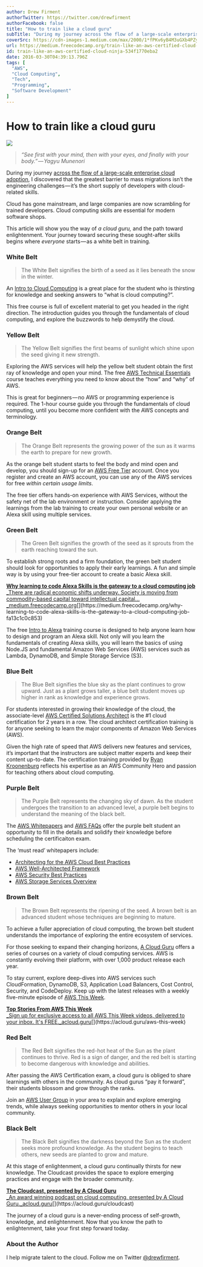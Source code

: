 ```yaml
---
author: Drew Firment
authorTwitter: https://twitter.com/drewfirment
authorFacebook: false
title: "How to train like a cloud guru"
subTitle: "During my journey across the flow of a large-scale enterprise cloud adoption, I discovered that the greatest barrier to mass migrations i..."
coverSrc: https://cdn-images-1.medium.com/max/2000/1*fPKv6yB4M3uGXb4PZyTOJQ.jpeg
url: https://medium.freecodecamp.org/train-like-an-aws-certified-cloud-ninja-534f1770eba2
id: train-like-an-aws-certified-cloud-ninja-534f1770eba2
date: 2016-03-30T04:39:13.796Z
tags: [
  "AWS",
  "Cloud Computing",
  "Tech",
  "Programming",
  "Software Development"
]
---
```

# How to train like a cloud guru







![](https://cdn-images-1.medium.com/max/2000/1*fPKv6yB4M3uGXb4PZyTOJQ.jpeg)







> _“See first with your mind, then with your eyes, and finally with your body.” — Yagyu Munenori_

During my journey [across the flow of a large-scale enterprise cloud adoption](https://cloudrumblings.io/the-richmond-project-f4ce7949d9e8#.v74zi3emi), I discovered that the greatest barrier to mass migrations isn’t the engineering challenges — it’s the short supply of developers with cloud-related skills.

Cloud has gone mainstream, and large companies are now scrambling for trained developers. Cloud computing skills are essential for modern software shops.

This article will show you the way of _a cloud guru,_ and the path toward enlightenment. Your journey toward securing these sought-after skills begins where _everyone_ starts — as a white belt in training.

### White Belt

> The White Belt signifies the birth of a seed as it lies beneath the snow in the winter.

An [Intro to Cloud Computing](https://acloud.guru/learn/intro-cloud-computing) is a great place for the student who is thirsting for knowledge and seeking answers to “what is cloud computing?”.

This free course is full of excellent material to get you headed in the right direction. The introduction guides you through the fundamentals of cloud computing, and explore the buzzwords to help demystify the cloud.

### Yellow Belt

> The Yellow Belt signifies the first beams of sunlight which shine upon the seed giving it new strength.

Exploring the AWS services will help the yellow belt student obtain the first ray of knowledge and open your mind. The free [AWS Technical Essentials](https://acloud.guru/learn/aws-technical-essentials) course teaches everything you need to know about the “how” and “why” of AWS.

This is great for beginners — no AWS or programming experience is required. The 1-hour course guide you through the fundamentals of cloud computing, until you become more confident with the AWS concepts and terminology.

### Orange Belt

> The Orange Belt represents the growing power of the sun as it warms the earth to prepare for new growth.

As the orange belt student starts to feel the body and mind open and develop, you should sign-up for an [AWS Free Tier](https://aws.amazon.com/free/) account. Once you register and create an AWS account, you can use any of the AWS services for free _within certain usage limits_.

The free tier offers hands-on experience with AWS Services, without the safety net of the lab environment or instruction. Consider applying the learnings from the lab training to create your own personal website or an Alexa skill using multiple services.

### Green Belt

> The Green Belt signifies the growth of the seed as it sprouts from the earth reaching toward the sun.

To establish strong roots and a firm foundation, the green belt student should look for opportunities to apply their early learnings. A fun and simple way is by using your free-tier account to create a basic Alexa skill.

[**Why learning to code Alexa Skills is the gateway to a cloud computing job**  
_There are radical economic shifts underway. Society is moving from commodity-based capital toward intellectual capital…_medium.freecodecamp.org](https://medium.freecodecamp.org/why-learning-to-code-alexa-skills-is-the-gateway-to-a-cloud-computing-job-fa13c1c0c853 "https://medium.freecodecamp.org/why-learning-to-code-alexa-skills-is-the-gateway-to-a-cloud-computing-job-fa13c1c0c853")[](https://medium.freecodecamp.org/why-learning-to-code-alexa-skills-is-the-gateway-to-a-cloud-computing-job-fa13c1c0c853)

The free [Intro to Alexa](https://acloud.guru/learn/intro-alexa-free) training course is designed to help anyone learn how to design and program an Alexa skill. Not only will you learn the fundamentals of creating Alexa skills, you will learn the basics of using Node.JS and fundamental Amazon Web Services (AWS) services such as Lambda, DynamoDB, and Simple Storage Service (S3).

### Blue Belt

> The Blue Belt signifies the blue sky as the plant continues to grow upward. Just as a plant grows taller, a blue belt student moves up higher in rank as knowledge and experience grows.

For students interested in growing their knowledge of the cloud, the associate-level [AWS Certified Solutions Architect](https://acloud.guru/learn/aws-certified-solutions-architect-associate) is the #1 cloud certification for 2 years in a row. The cloud architect certification training is for anyone seeking to learn the major components of Amazon Web Services (AWS).

Given the high rate of speed that AWS delivers new features and services, it’s important that the instructors are subject matter experts and keep their content up-to-date. The certification training provided by [Ryan Kroonenburg](https://acloud.guru/aws-this-week) reflects his expertise as an AWS Community Hero and passion for teaching others about cloud computing.

### Purple Belt

> The Purple Belt represents the changing sky of dawn. As the student undergoes the transition to an advanced level, a purple belt begins to understand the meaning of the black belt.

The [AWS Whitepapers](http://aws.amazon.com/whitepapers) and [AWS FAQs](http://aws.amazon.com/faqs) offer the purple belt student an opportunity to fill in the details and solidify their knowledge before scheduling the certificaiton exam.

The ‘must read’ whitepapers include:

*   [Architecting for the AWS Cloud Best Practices](http://d0.awsstatic.com/whitepapers/AWS_Cloud_Best_Practices.pdf)
*   [AWS Well-Architected Framework](https://d0.awsstatic.com/whitepapers/architecture/AWS_Well-Architected_Framework.pdf)
*   [AWS Security Best Practices](https://d0.awsstatic.com/whitepapers/Security/AWS_Security_Best_Practices.pdf)
*   [AWS Storage Services Overview](http://d0.awsstatic.com/whitepapers/AWS%20Storage%20Services%20Whitepaper-v9.pdf)

### Brown Belt

> The Brown Belt represents the ripening of the seed. A brown belt is an advanced student whose techniques are beginning to mature.

To achieve a fuller appreciation of cloud computing, the brown belt student understands the importance of exploring the entire ecosystem of services.

For those seeking to expand their changing horizons, [A Cloud Guru](https://acloud.guru/) offers a series of courses on a variety of cloud computing services. AWS is constantly evolving their platform, with over 1,000 product release each year.

To stay current, explore deep-dives into AWS services such CloudFormation, DynamoDB, S3, Application Load Balancers, Cost Control, Security, and CodeDeploy. Keep up with the latest releases with a weekly five-minute episode of [AWS This Week](https://acloud.guru/series/aws-this-week/view/latest).

[**Top Stories From AWS This Week**  
_Sign up for exclusive access to all AWS This Week videos, delivered to your inbox. It's FREE._acloud.guru](https://acloud.guru/aws-this-week "https://acloud.guru/aws-this-week")[](https://acloud.guru/aws-this-week)

### Red Belt

> The Red Belt signifies the red-hot heat of the Sun as the plant continues to thrive. Red is a sign of danger, and the red belt is starting to become dangerous with knowledge and abilities.

After passing the AWS Certification exam, a cloud guru is obliged to share learnings with others in the community. As cloud gurus “pay it forward”, their students blossom and grow through the ranks.

Join an [AWS User Group](https://aws.amazon.com/usergroups/) in your area to explain and explore emerging trends, while always seeking opportunities to mentor others in your local community.

### Black Belt

> The Black Belt signifies the darkness beyond the Sun as the student seeks more profound knowledge. As the student begins to teach others, new seeds are planted to grow and mature.

At this stage of enlightenment, a cloud guru continually thirsts for new knowledge. The Cloudcast provides the space to explore emerging practices and engage with the broader community.

[**The Cloudcast, presented by A Cloud Guru**  
_An award winning podcast on cloud computing, presented by A Cloud Guru._acloud.guru](https://acloud.guru/cloudcast "https://acloud.guru/cloudcast")[](https://acloud.guru/cloudcast)

The journey of a cloud guru is a never-ending process of self-growth, knowledge, and enlightenment. Now that you know the path to enlightenment, take your first step forward today.

### About the Author

I help migrate talent to the cloud. Follow me on Twitter [@drewfirment](https://twitter.com/drewfirment).








